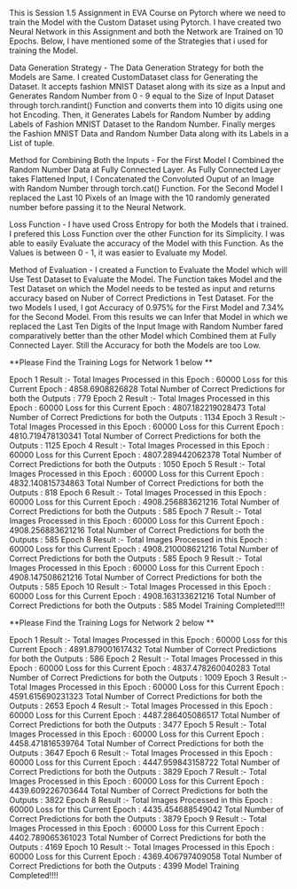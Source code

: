 This is Session 1.5 Assignment in EVA Course on Pytorch where we need to train the Model with the Custom Dataset using Pytorch. I have created two Neural Network in this Assignment and both the Network are Trained on 10 Epochs. Below, I have mentioned some of the Strategies that i used for training the Model.

Data Generation Strategy - The Data Generation Strategy for both the Models are Same. I created CustomDataset class for Generating the Dataset. It accepts fashion MNIST Dataset along with its size as a Input and Generates Random Number from 0 - 9 equal to the Size of Input Dataset through torch.randint() Function and converts them into 10 digits using one hot Encoding. Then, it Generates Labels for Random Number by adding Labels of Fashion MNIST Dataset to the Random Number. Finally merges the Fashion MNIST Data and Random Number Data along with its Labels in a List of tuple.

Method for Combining Both the Inputs - For the First Model I Combined the Random Number Data at Fully Connected Layer. As Fully Connected Layer takes Flattened Input, I Concatenated the Convoluted Ouput of an Image with Random Number through torch.cat() Function. For the Second Model I replaced the Last 10 Pixels of an Image with the 10 randomly generated number before passing it to the Neural Network.

Loss Function - I have used Cross Entropy for both the Models that i trained. I prefered this Loss Function over the other Function for its Simplicity. I was able to easily Evaluate the accuracy of the Model with this Function. As the Values is between 0 - 1, it was easier to Evaluate my Model.

Method of Evaluation - I created a Function to Evaluate the Model which will Use Test Dataset to Evaluate the Model. The Function takes Model and the Test Dataset on which the Model needs to be tested as input and returns accuracy based on Nuber of Correct Predictions in Test Dataset. For the two Models I used, I got Accuracy of 0.975% for the First Model and 7.34% for the Second Model. From this results we can Infer that Model in which we replaced the Last Ten Digits of the Input Image with Random Number fared comparatively better than the other Model which Combined them at Fully Connected Layer. Still the Accuracy for both the Models are too Low.   

**Please Find the Training Logs for Network 1 below **

Epoch 1 Result :-
Total Images Processed in this Epoch : 60000
Loss for this Current Epoch : 4858.6908826828
Total Number of Correct Predictions for both the Outputs : 779
Epoch 2 Result :-
Total Images Processed in this Epoch : 60000
Loss for this Current Epoch : 4807.182219028473
Total Number of Correct Predictions for both the Outputs : 1134
Epoch 3 Result :-
Total Images Processed in this Epoch : 60000
Loss for this Current Epoch : 4810.719478130341
Total Number of Correct Predictions for both the Outputs : 1125
Epoch 4 Result :-
Total Images Processed in this Epoch : 60000
Loss for this Current Epoch : 4807.289442062378
Total Number of Correct Predictions for both the Outputs : 1050
Epoch 5 Result :-
Total Images Processed in this Epoch : 60000
Loss for this Current Epoch : 4832.140815734863
Total Number of Correct Predictions for both the Outputs : 818
Epoch 6 Result :-
Total Images Processed in this Epoch : 60000
Loss for this Current Epoch : 4908.256883621216
Total Number of Correct Predictions for both the Outputs : 585
Epoch 7 Result :-
Total Images Processed in this Epoch : 60000
Loss for this Current Epoch : 4908.256883621216
Total Number of Correct Predictions for both the Outputs : 585
Epoch 8 Result :-
Total Images Processed in this Epoch : 60000
Loss for this Current Epoch : 4908.210008621216
Total Number of Correct Predictions for both the Outputs : 585
Epoch 9 Result :-
Total Images Processed in this Epoch : 60000
Loss for this Current Epoch : 4908.147508621216
Total Number of Correct Predictions for both the Outputs : 585
Epoch 10 Result :-
Total Images Processed in this Epoch : 60000
Loss for this Current Epoch : 4908.163133621216
Total Number of Correct Predictions for both the Outputs : 585
Model Training Completed!!!!

**Please Find the Training Logs for Network 2 below **

Epoch 1 Result :-
Total Images Processed in this Epoch : 60000
Loss for this Current Epoch : 4891.879001617432
Total Number of Correct Predictions for both the Outputs : 586
Epoch 2 Result :-
Total Images Processed in this Epoch : 60000
Loss for this Current Epoch : 4837.478260040283
Total Number of Correct Predictions for both the Outputs : 1009
Epoch 3 Result :-
Total Images Processed in this Epoch : 60000
Loss for this Current Epoch : 4591.615690231323
Total Number of Correct Predictions for both the Outputs : 2653
Epoch 4 Result :-
Total Images Processed in this Epoch : 60000
Loss for this Current Epoch : 4487.286405086517
Total Number of Correct Predictions for both the Outputs : 3477
Epoch 5 Result :-
Total Images Processed in this Epoch : 60000
Loss for this Current Epoch : 4458.471816539764
Total Number of Correct Predictions for both the Outputs : 3647
Epoch 6 Result :-
Total Images Processed in this Epoch : 60000
Loss for this Current Epoch : 4447.959843158722
Total Number of Correct Predictions for both the Outputs : 3829
Epoch 7 Result :-
Total Images Processed in this Epoch : 60000
Loss for this Current Epoch : 4439.609226703644
Total Number of Correct Predictions for both the Outputs : 3822
Epoch 8 Result :-
Total Images Processed in this Epoch : 60000
Loss for this Current Epoch : 4435.454688549042
Total Number of Correct Predictions for both the Outputs : 3879
Epoch 9 Result :-
Total Images Processed in this Epoch : 60000
Loss for this Current Epoch : 4402.789065361023
Total Number of Correct Predictions for both the Outputs : 4169
Epoch 10 Result :-
Total Images Processed in this Epoch : 60000
Loss for this Current Epoch : 4369.406797409058
Total Number of Correct Predictions for both the Outputs : 4399
Model Training Completed!!!!
